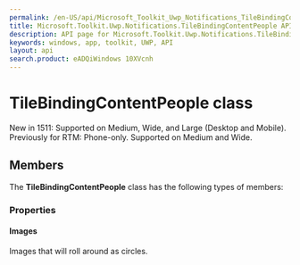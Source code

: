 ```yaml
---
permalink: /en-US/api/Microsoft_Toolkit_Uwp_Notifications_TileBindingContentPeople.htm
title: Microsoft.Toolkit.Uwp.Notifications.TileBindingContentPeople API 
description: API page for Microsoft.Toolkit.Uwp.Notifications.TileBindingContentPeople
keywords: windows, app, toolkit, UWP, API
layout: api
search.product: eADQiWindows 10XVcnh
---
```



# TileBindingContentPeople class

New in 1511: Supported on Medium, Wide, and Large (Desktop and Mobile). Previously for RTM: Phone-only. Supported on Medium and Wide.

## Members

The **TileBindingContentPeople** class has the following types of members:

### Properties

#### Images

Images that will roll around as circles.


